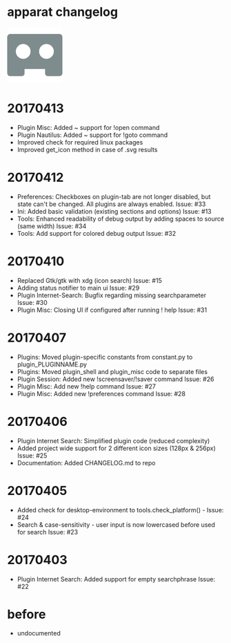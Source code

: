 apparat changelog
==========

![logo](https://raw.githubusercontent.com/yafp/apparat/master/apparat/gfx/core/128/appIcon.png)


# 20170413
* Plugin Misc: Added ~ support for !open command
* Plugin Nautilus: Added ~ support for !goto command
* Improved check for required linux packages
* Improved get_icon method in case of .svg results


# 20170412
* Preferences: Checkboxes on plugin-tab are not longer disabled,
    but state can't be changed. All plugins are always enabled.                         Issue: #33
* Ini: Added basic validation (existing sections and options)                           Issue: #13
* Tools: Enhanced readability of debug output by adding spaces to source (same width)   Issue: #34
* Tools: Add support for colored debug output                                           Issue: #32


# 20170410
* Replaced Gtk/gtk with xdg (icon search)                                               Issue: #15
* Adding status notifier to main ui                                                     Issue: #29
* Plugin Internet-Search: Bugfix regarding missing searchparameter                      Issue: #30
* Plugin Misc: Closing UI if configured after running ! help                            Issue: #31


# 20170407
* Plugins: Moved plugin-specific constants from constant.py to plugin_PLUGINNAME.py
* Plugins: Moved plugin_shell and plugin_misc code to separate files
* Plugin Session: Added new !screensaver/!saver command                                 Issue: #26
* Plugin Misc: Add new !help command                                                    Issue: #27
* Plugin Misc: Added new !preferences command                                           Issue: #28


# 20170406
* Plugin Internet Search: Simplified plugin code (reduced complexity)
* Added project wide support for 2 different icon sizes (128px & 256px)                 Issue: #25
* Documentation: Added CHANGELOG.md to repo


# 20170405
* Added check for desktop-environment to tools.check_platform() -                       Issue: #24
* Search & case-sensitivity - user input is now lowercased before used for search       Issue: #23


# 20170403
* Plugin Internet Search: Added support for empty searchphrase                          Issue: #22


# before
* undocumented
